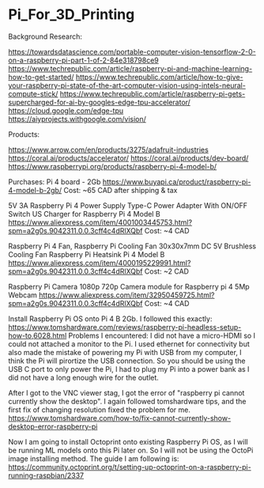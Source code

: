 # Pi_For_3D_Printing
 
Background Research:

https://towardsdatascience.com/portable-computer-vision-tensorflow-2-0-on-a-raspberry-pi-part-1-of-2-84e318798ce9
https://www.techrepublic.com/article/raspberry-pi-and-machine-learning-how-to-get-started/
https://www.techrepublic.com/article/how-to-give-your-raspberry-pi-state-of-the-art-computer-vision-using-intels-neural-compute-stick/
https://www.techrepublic.com/article/raspberry-pi-gets-supercharged-for-ai-by-googles-edge-tpu-accelerator/
https://cloud.google.com/edge-tpu
https://aiyprojects.withgoogle.com/vision/

Products:

https://www.arrow.com/en/products/3275/adafruit-industries
https://coral.ai/products/accelerator/
https://coral.ai/products/dev-board/
https://www.raspberrypi.org/products/raspberry-pi-4-model-b/

Purchases:
Pi 4 board - 2Gb
https://www.buyapi.ca/product/raspberry-pi-4-model-b-2gb/
Cost: ~65 CAD after shipping & tax

5V 3A Raspberry Pi 4 Power Supply Type-C Power Adapter With ON/OFF Switch US Charger for Raspberry Pi 4 Model B
https://www.aliexpress.com/item/4001003445753.html?spm=a2g0s.9042311.0.0.3cff4c4dRlXQbf
Cost: ~4 CAD

Raspberry Pi 4 Fan, Raspberry Pi Cooling Fan 30x30x7mm DC 5V Brushless Cooling Fan Raspberry Pi Heatsink Pi 4 Model B
https://www.aliexpress.com/item/4000195229991.html?spm=a2g0s.9042311.0.0.3cff4c4dRlXQbf
Cost: ~2 CAD

Raspberry Pi Camera 1080p 720p Camera module for Raspberry pi 4 5Mp Webcam
https://www.aliexpress.com/item/32950459725.html?spm=a2g0s.9042311.0.0.3cff4c4dRlXQbf
Cost: ~4 CAD


Install Raspberry Pi OS onto Pi 4 B 2Gb.
I followed this exactly:
https://www.tomshardware.com/reviews/raspberry-pi-headless-setup-how-to,6028.html
Problems I encountered:
I did not have a micro-HDMI so I could not attached a monitor to the Pi.
I used ethernet for connectivity but also made the mistake of powering my Pi with USB from my computer, I think the Pi will pirortize the USB connection. So you should be using the USB C port to only power the Pi, I had to plug my Pi into a power bank as I did not have a long enough wire for the outlet.

After I got to the VNC viewer stag, I got the error of "raspberry pi cannot currently show the desktop".
I again followed tomshardware tips, and the first fix of changing resolution fixed the problem for me.
https://www.tomshardware.com/how-to/fix-cannot-currently-show-desktop-error-raspberry-pi

Now I am going to install Octoprint onto existing Raspberry Pi OS, as I will be running ML models onto this Pi later on. So I will not be using the OctoPi image installing method.
The guide I am following is:
https://community.octoprint.org/t/setting-up-octoprint-on-a-raspberry-pi-running-raspbian/2337



